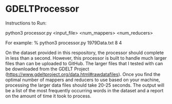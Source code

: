 # GDELTProcessor

Instructions to Run:

python3 processor.py <input_file> <num_mappers> <num_reducers>

For example: % python3 processor.py 1979Data.txt 8 4

On the dataset provided in this respository, the processor should complete in less than a second. However, this processor is built to handle much larger files than can be uploaded to GitHub. The larger files that I tested with can be downloaded from the GDELT Project (https://www.gdeltproject.org/data.html#rawdatafiles). Once you find the optimal number of mappers and reducers to use based on your machine, processing the larger data files should take 20-25 seconds. The output will be a list of the most frequently occurring words in the dataset and a report on the amount of time it took to process.
